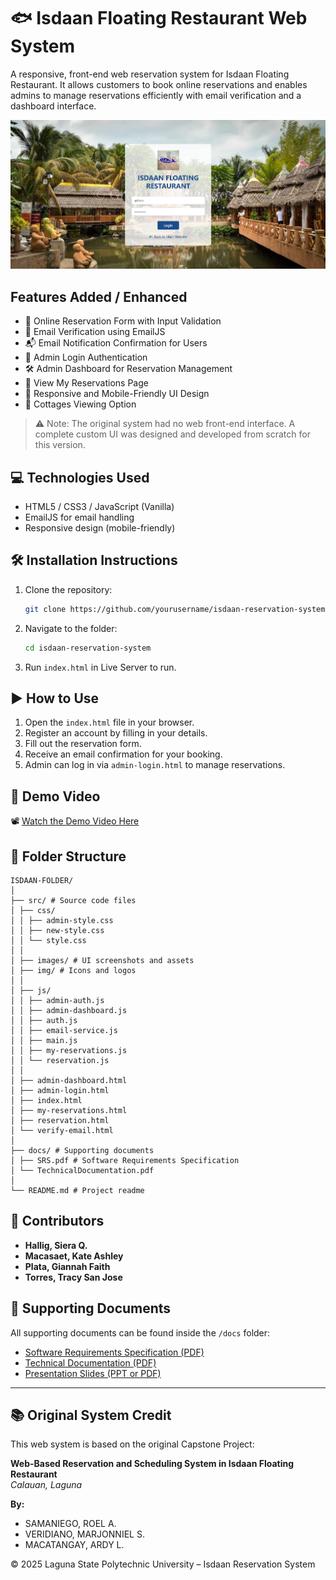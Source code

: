 
# 🐟 Isdaan Floating Restaurant Web System

A responsive, front-end web reservation system for Isdaan Floating Restaurant. It allows customers to book online reservations and enables admins to manage reservations efficiently with email verification and a dashboard interface.


![Homepage Screenshot](src/images/admin-login.png)

## Features Added / Enhanced

- 📝 Online Reservation Form with Input Validation  
- 📧 Email Verification using EmailJS  
- 📬 Email Notification Confirmation for Users  
- 🔐 Admin Login Authentication  
- 🛠️ Admin Dashboard for Reservation Management  
- 📅 View My Reservations Page  
- 🎨 Responsive and Mobile-Friendly UI Design  
- 📍 Cottages Viewing Option  

> ⚠️ Note: The original system had no web front-end interface. A complete custom UI was designed and developed from scratch for this version.

## 💻 Technologies Used

- HTML5 / CSS3 / JavaScript (Vanilla)
- EmailJS for email handling
- Responsive design (mobile-friendly)

## 🛠️ Installation Instructions

1. Clone the repository:

   ```bash
   git clone https://github.com/yourusername/isdaan-reservation-system.git
   ```

2. Navigate to the folder:

   ```bash
   cd isdaan-reservation-system
   ```

3. Run `index.html` in Live Server to run.


## ▶️ How to Use

1. Open the `index.html` file in your browser.
2. Register an account by filling in your details.
3. Fill out the reservation form.
4. Receive an email confirmation for your booking.
5. Admin can log in via `admin-login.html` to manage reservations.

   
## 🎥 Demo Video

📽️ [Watch the Demo Video Here](https://drive.google.com/file/d/10twlTkk8YF5J2Ljowsb5NIPOzj-bO5iN/view)

## 📁 Folder Structure

```
ISDAAN-FOLDER/
│
├── src/ # Source code files
│ ├── css/
│ │ ├── admin-style.css
│ │ ├── new-style.css
│ │ └── style.css
│ │
│ ├── images/ # UI screenshots and assets
│ ├── img/ # Icons and logos
│ │
│ ├── js/
│ │ ├── admin-auth.js
│ │ ├── admin-dashboard.js
│ │ ├── auth.js
│ │ ├── email-service.js
│ │ ├── main.js
│ │ ├── my-reservations.js
│ │ └── reservation.js
│ │
│ ├── admin-dashboard.html
│ ├── admin-login.html
│ ├── index.html
│ ├── my-reservations.html
│ ├── reservation.html
│ └── verify-email.html
│
├── docs/ # Supporting documents
│ ├── SRS.pdf # Software Requirements Specification
│ └── TechnicalDocumentation.pdf
│
└── README.md # Project readme
```

## 👥 Contributors
- **Hallig, Siera Q.**
- **Macasaet, Kate Ashley** 
- **Plata, Giannah Faith** 
- **Torres, Tracy San Jose** 

## 📄 Supporting Documents

All supporting documents can be found inside the `/docs` folder:

- [Software Requirements Specification (PDF)](docs/SRS.pdf)
- [Technical Documentation (PDF)](docs/Technical_Documentation.pdf)
- [Presentation Slides (PPT or PDF)](docs/Presentation.pdf)

---

## 📚 Original System Credit

This web system is based on the original Capstone Project:

**Web-Based Reservation and Scheduling System in Isdaan Floating Restaurant**  
*Calauan, Laguna*  

**By:**  
- SAMANIEGO, ROEL A.  
- VERIDIANO, MARJONNIEL S.  
- MACATANGAY, ARDY L.


© 2025 Laguna State Polytechnic University – Isdaan Reservation System  

